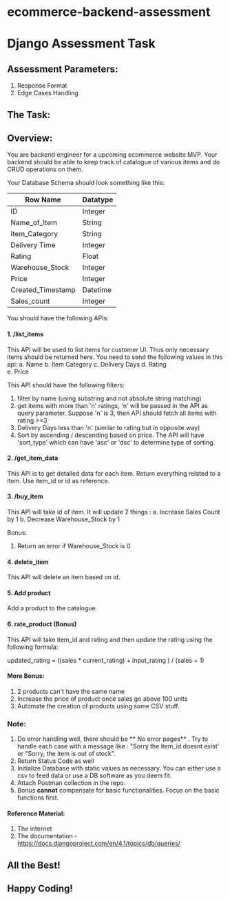 # ecommerce-backend-assessment  

# Django Assessment Task 

## Assessment Parameters: 
1. Response Format 
2. Edge Cases Handling  

## The Task: 

## Overview: 
You are backend engineer for a upcoming ecommerce website MVP. Your backend should be able to keep track of catalogue of various items and do CRUD operations on them. 

Your Database Schema should look something like this: 

|  Row Name |  Datatype  |
| ------------ | ------------ |
| ID   | Integer   |
| Name_of_Item  |  String  |
|  Item_Category  |  String  |
|  Delivery Time   |  Integer  |
|  Rating | Float | 
| Warehouse_Stock | Integer |
| Price | Integer | 
| Created_Timestamp | Datetime |     
| Sales_count | Integer


You should have the following APIs: 

#### 1. /list_items   
This API will be used to list items for customer UI. Thus only necessary items should be returned here. You need to send the following values in this api: 
a. Name 
b. Item Category 
c. Delivery Days 
d. Rating  
e.  Price 

This API should have the following filters: 
1. filter by name (using substring and not absolute string matching)
2. get items with more than 'n' ratings, 'n' will be passed in the API as query parameter. Suppose 'n' is 3, then API should fetch all items with rating >=3
3. Delivery Days less than 'n'  (similar to rating but in opposite way)
4.  Sort by ascending / descending based on price.  The API will have 'sort_type' which can have 'asc' or 'dsc' to determine type of sorting.  

#### 2. /get_item_data   
This API is to get detailed data for each item. Return everything related to a item. Use item_id or id as reference. 

#### 3. /buy_item  
This API will take id of item. It will update 2 things : 
a. Increase Sales Count by 1 
b. Decrease Warehouse_Stock by 1   

Bonus: 
1. Return an error if Warehouse_Stock is 0

#### 4. delete_item 
This API will delete an item based on id.  

#### 5. Add product 
Add a product to the catalogue

#### 6. rate_product  (Bonus)
This API will take item_id and rating and then update the rating using the following formula: 

updated_rating = ((sales * current_rating) + input_rating ) / (sales + 1)


#### More Bonus: 
1. 2 products can't have the same name 
2. Increase the price of product once sales go above 100 units  
3. Automate the creation of products using some CSV stuff. 

### Note: 
1. Do error handling well, there should be ** No error pages** . Try to handle each case with a message like : "Sorry the item_id doesnt exist' or "Sorry, the item is out of stock".  
2. Return Status Code as well 
3. Initialize Database with static values as necessary. You can either use a csv to feed data or use a DB software as you deem fit.  
4. Attach Postman collection in the repo.  
5. Bonus **cannot** compensate for basic functionalities. Focus on the basic functions first.  


#### Reference Material: 
1. The internet 
2. The documentation - https://docs.djangoproject.com/en/4.1/topics/db/queries/   

## All the Best! 

## Happy Coding!
